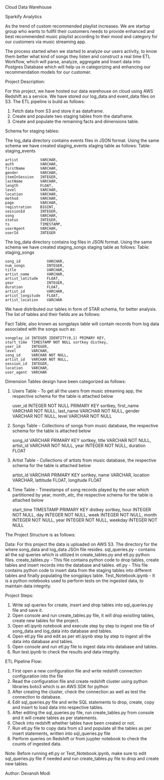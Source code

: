 Cloud Data Warehouse

Sparkify Analytics

As the trend of custom recommended playlist increases. We are startup group who wants to fullfil their customers needs to provide enhanced and best recommended music playlist according to their mood and category for our customers via music streaming app.

The process started when we started to analyze our users activity, to know them better what kind of songs they listen and construct a real time ETL Workflow, which will parse, analyze, aggregate and Insert data into Postgres Database which will help us in categorizing and enhancing our recommendation models for our customer.

Project Description:

For this project, we have hosted our data warehouse on cloud using AWS Redshift as a service. We have stored our log_data and event_data files on S3.
The ETL pipeline is build as follows:
1) Fetch data from S3 and store it as dataframe.
2) Create and populate two staging tables from the dataframe.
3) Create and populate the remaining facts and dimensions table.

Schema for staging tables:

The log_data directory contains events files in JSON format. Using the same schema we have created staging_events staging table as follows: 
Table: staging_events

    artist          VARCHAR,
    auth            VARCHAR, 
    firstName       VARCHAR,
    gender          VARCHAR,   
    itemInSession   INTEGER,
    lastName        VARCHAR,
    length          FLOAT,
    level           VARCHAR, 
    location        VARCHAR,
    method          VARCHAR,
    page            VARCHAR,
    registration    BIGINT,
    sessionId       INTEGER,
    song            VARCHAR,
    status          INTEGER,
    ts              TIMESTAMP,
    userAgent       VARCHAR,
    userId          INTEGER

The log_data directory contains log files in JSON format. Using the same schema we have created staging_songs staging table as follows: 
Table: staging_songs

    song_id            VARCHAR,
    num_songs          INTEGER,
    title              VARCHAR,
    artist_name        VARCHAR,
    artist_latitude    FLOAT,
    year               INTEGER,
    duration           FLOAT,
    artist_id          VARCHAR,
    artist_longitude   FLOAT,
    artist_location    VARCHAR


We have distributed our tables in form of STAR schema, for better analysis. The list of tables and their fields are as follows:

Fact Table, also known as songplays table will contain records from log data associated with the songs such as:

    songplay_id INTEGER IDENTITY(0,1) PRIMARY KEY,
    start_time  TIMESTAMP NOT NULL sortkey distkey,
    user_id     INTEGER,
    level       VARCHAR,
    song_id     VARCHAR NOT NULL,
    artist_id   VARCHAR NOT NULL,
    session_id  INTEGER,
    location    VARCHAR,
    user_agent  VARCHAR

Dimension Tables design have been categorized as follows:

1) Users Table - To get all the users from music streaming app, the respective schema for the table is attached below
    
    user_id     INTEGER NOT NULL PRIMARY KEY sortkey,
    first_name  VARCHAR NOT NULL,
    last_name   VARCHAR NOT NULL,
    gender      VARCHAR NOT NULL,
    level       VARCHAR NOT NULL
    
2) Songs Table - Collections of songs from music database, the respective schema for the table is attached below
    
    song_id    VARCHAR PRIMARY KEY sortkey,
    title      VARCHAR NOT NULL,
    artist_id  VARCHAR NOT NULL,
    year       INTEGER NOT NULL,
    duration   FLOAT

3) Artist Table - Collections of artists from music database, the respective schema for the table is attached below
    
    artist_id VARCHAR PRIMARY KEY sortkey,
    name VARCHAR,
    location VARCHAR,
    lattitude FLOAT,
    longitude FLOAT

4) Time Table - Timestamps of song records played by the user which partitioned by year, month,.etc, the respective schema for the table is attached below
    
    start_time TIMESTAMP PRIMARY KEY distkey sortkey,
    hour INTEGER NOT NULL,
    day INTEGER NOT NULL,
    week INTEGER NOT NULL,
    month INTEGER NOT NULL,
    year INTEGER NOT NULL,
    weekday INTEGER NOT NULL
    

The Project Structure is as follows:

Data: For this project the data is uploaded on AWS S3. The directory for the where song_data and log_data JSOn file resides.
sql_queries.py - contains all the sql queries which is utilized in create_tables.py and etl.py python files.
create_tables.py -  This file contains python code to drop tables, create tables and insert records into the database and tables.
etl.py - This file contains python code to insert data from the staging tables into different tables and finally populating the songplays table.
Test_Notebook.ipynb - It is a python notebooks used to perform tests on the ingested data, to maintain data integrity.

Project Steps:

1) Write sql queries for create, insert and drop tables into sql_queries.py file and save it.
2) Open console and run create_tables.py file, it will drop exisiting tables, create new tables for the project.
3) Open etl.ipynb notebook and execute step by step to ingest one file of song_data and log_data into database and tables.
4) Open etl.py file and edit as per etl.ipynb step by step to ingest all the data into database and tables.
5) Open console and run etl.py file to ingest data into database and tables.
6) Run test.ipynb to check the results and data integrity.

ETL Pipeline Flow:

1) First open a new configuration file and write redshift connection configuration into the file
2) Read the configuration file and create redshift cluster using python libraries boto3 which is an AWS SDK for python
3) After creating the cluster, check the connection as well as test the connection to database.
4) Edit sql_queries.py file and write SQL statements to drop, create, copy and insert to load data into respective tables.
5) After editing the sql_queries.py file, run create_tables.py from console and it will create tables as per statements.
6) Check into redshift whether tables have been created or not.
7) Run etl.py file to copy data from s3 and populate all the tables as per insert statements, written into sql_queries.py file
8) Perform queries on Redshift or from juypter notebook to check the counts of ingested data.


Note: Before running etl.py or Test_Notebook.ipynb, make sure to edit sql_queries.py file if needed and run create_tables.py file to drop and create new tables.

Author: Devansh Modi